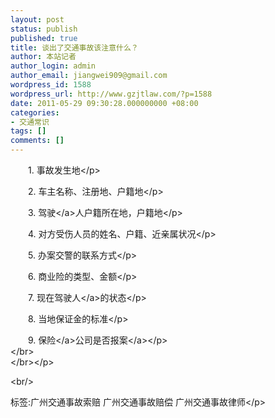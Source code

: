 ```yaml
---
layout: post
status: publish
published: true
title: 谈出了交通事故该注意什么？
author: 本站记者
author_login: admin
author_email: jiangwei909@gmail.com
wordpress_id: 1588
wordpress_url: http://www.gzjtlaw.com/?p=1588
date: 2011-05-29 09:30:28.000000000 +08:00
categories:
- 交通常识
tags: []
comments: []
---
```

<p><p>　　1. 事故发生地<&#47;p><p>　　2. 车主名称、注册地、户籍地<&#47;p><p>　　3. <a>驾驶<&#47;a>人户籍所在地，户籍地<&#47;p><p>　　4. 对方受伤人员的姓名、户籍、近亲属状况<&#47;p><p>　　5. 办案交警的联系方式<&#47;p><p>　　6. 商业险的类型、金额<&#47;p><p>　　7. 现在<a>驾驶人<&#47;a>的状态<&#47;p><p>　　8. 当地保证金的标准<&#47;p><p>　　9. <a>保险<&#47;a>公司是否<a>报案<&#47;a><&#47;p><br><&#47;br><br><&#47;br><&#47;p><br&#47;><p>标签:广州交通事故索赔 广州交通事故赔偿 广州交通事故律师<&#47;p>
